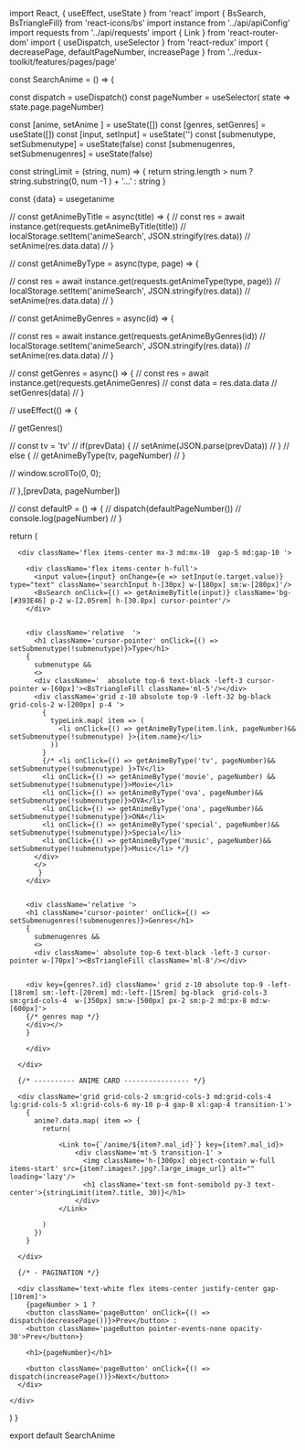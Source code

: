 import React, { useEffect, useState } from 'react'
import { BsSearch, BsTriangleFill} from 'react-icons/bs'
import instance from '../api/apiConfig'
import requests from '../api/requests'
import { Link } from 'react-router-dom'
import { useDispatch, useSelector } from 'react-redux'
import { decreasePage, defaultPageNumber, increasePage } from '../redux-toolkit/features/pages/page'

const SearchAnime = () => {

  const dispatch = useDispatch()
  const pageNumber = useSelector( state => state.page.pageNumber)
  
  const [anime, setAnime ] = useState([])
  const [genres, setGenres] = useState([])
  const [input, setInput] = useState('')
  const [submenutype, setSubmenutype] = useState(false)
  const [submenugenres, setSubmenugenres] = useState(false)


  const stringLimit = (string, num) => {
    return string.length > num ? string.substring(0, num -1 ) + '...' : string 
  }

  const {data} = usegetanime
 
//   const getAnimeByTitle = async(title) => {
//     const res = await instance.get(requests.getAnimeByTitle(title))
//       localStorage.setItem('animeSearch', JSON.stringify(res.data))
//       setAnime(res.data.data) 
//   }

//   const getAnimeByType = async(type, page) => {
    
//       const res = await instance.get(requests.getAnimeType(type, page))
//       localStorage.setItem('animeSearch', JSON.stringify(res.data))
//       setAnime(res.data.data) 
//   }

//   const getAnimeByGenres = async(id) => {

//     const res = await instance.get(requests.getAnimeByGenres(id))
//     localStorage.setItem('animeSearch', JSON.stringify(res.data))
//     setAnime(res.data.data)
//   }

//   const getGenres = async() => {
//     const res = await instance.get(requests.getAnimeGenres)
//     const data = res.data.data
//     setGenres(data)
//   }
  
//   useEffect(() => {

//     getGenres()

//     const tv = 'tv'
//     if(prevData) {
//       setAnime(JSON.parse(prevData))
//     }
//     else {
//       getAnimeByType(tv, pageNumber)
//     }
    
//     window.scrollTo(0, 0);
    
    
//   },[prevData, pageNumber])

  // const defaultP = () => {
  //   dispatch(defaultPageNumber())
  //   console.log(pageNumber)
  // }

  return (
    <div className='top_section mt-32 text-white'>

      <div className='flex items-center mx-3 md:mx-10  gap-5 md:gap-10 '>

        <div className='flex items-center h-full'>
          <input value={input} onChange={e => setInput(e.target.value)} type="text" className='searchInput h-[30px] w-[180px] sm:w-[280px]'/>
          <BsSearch onClick={() => getAnimeByTitle(input)} className='bg-[#393E46] p-2 w-[2.05rem] h-[30.8px] cursor-pointer'/>
        </div>
        

        <div className='relative  '>
          <h1 className='cursor-pointer' onClick={() => setSubmenutype(!submenutype)}>Type</h1>
        {
          submenutype &&          
          <>
          <div className='  absolute top-6 text-black -left-3 cursor-pointer w-[60px]'><BsTriangleFill className='ml-5'/></div>
          <div className='grid z-10 absolute top-9 -left-32 bg-black  grid-cols-2 w-[200px] p-4 '>
            {
              typeLink.map( item => (
                <li onClick={() => getAnimeByType(item.link, pageNumber)&& setSubmenutype(!submenutype) }>{item.name}</li>
              ))
            }         
            {/* <li onClick={() => getAnimeByType('tv', pageNumber)&& setSubmenutype(!submenutype) }>TV</li>
            <li onClick={() => getAnimeByType('movie', pageNumber) && setSubmenutype(!submenutype)}>Movie</li>
            <li onClick={() => getAnimeByType('ova', pageNumber)&& setSubmenutype(!submenutype)}>OVA</li>
            <li onClick={() => getAnimeByType('ona', pageNumber)&& setSubmenutype(!submenutype)}>ONA</li>
            <li onClick={() => getAnimeByType('special', pageNumber)&& setSubmenutype(!submenutype)}>Special</li>
            <li onClick={() => getAnimeByType('music', pageNumber)&& setSubmenutype(!submenutype)}>Music</li> */}
          </div>
          </>
           }
        </div>
       

        <div className='relative '>
        <h1 className='cursor-pointer' onClick={() => setSubmenugenres(!submenugenres)}>Genres</h1>
        {
          submenugenres &&
          <>
          <div className=' absolute top-6 text-black -left-3 cursor-pointer w-[70px]'><BsTriangleFill className='ml-8'/></div>
        

        <div key={genres?.id} className=' grid z-10 absolute top-9 -left-[18rem] sm:-left-[20rem] md:-left-[15rem] bg-black  grid-cols-3 sm:grid-cols-4  w-[350px] sm:w-[500px] px-2 sm:p-2 md:px-8 md:w-[600px]'>
        {/* genres map */}
        </div></>
        }
        
        </div>

      </div>

      {/* ---------- ANIME CARD ---------------- */}

      <div className='grid grid-cols-2 sm:grid-cols-3 md:grid-cols-4 lg:grid-cols-5 xl:grid-cols-6 my-10 p-4 gap-8 xl:gap-4 transition-1'>
        {
          anime?.data.map( item => {
            return(
              
                <Link to={`/anime/${item?.mal_id}`} key={item?.mal_id}>
                    <div className='mt-5 transition-1' >
                      <img className='h-[300px] object-contain w-full items-start' src={item?.images?.jpg?.large_image_url} alt="" loading='lazy'/>
                      <h1 className='text-sm font-semibold py-3 text-center'>{stringLimit(item?.title, 30)}</h1>
                    </div>
                </Link>
              
            )
          })
        }

      </div>

      {/* - PAGINATION */}

      <div className='text-white flex items-center justify-center gap-[10rem]'>
        {pageNumber > 1 ? 
        <button className='pageButton' onClick={() => dispatch(decreasePage())}>Prev</button> : 
        <button className='pageButton pointer-events-none opacity-30'>Prev</button>}

        <h1>{pageNumber}</h1>

        <button className='pageButton' onClick={() => dispatch(increasePage())}>Next</button>
      </div>

    </div>
  )
}

export default SearchAnime




